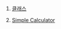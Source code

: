 1. [클래스](https://github.com/sseinn/Python_Study/blob/main/클래스.md)

2. [Simple Calculator](https://github.com/sseinn/Data-Structure/tree/main/1stHW)
